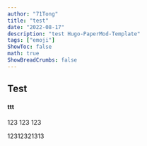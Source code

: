 ```yaml
---
author: "71Tong"
title: "test"
date: "2022-08-17"
description: "test Hugo-PaperMod-Template"
tags: ["emoji"]
ShowToc: false
math: true
ShowBreadCrumbs: false
---
```



## Test

#### ttt

123
123
123

12312321313
